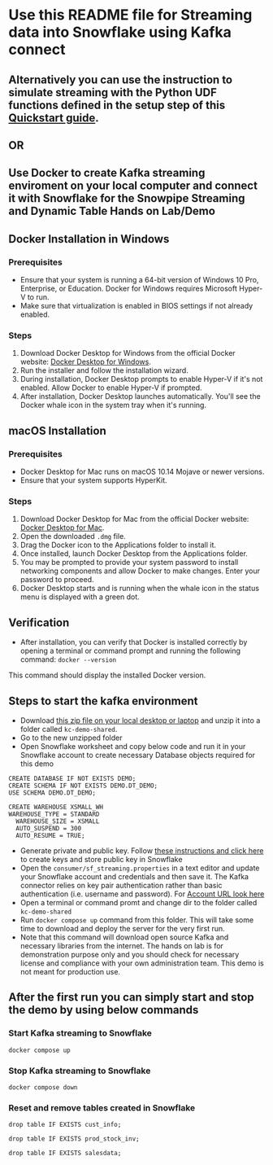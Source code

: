 # Use this README file for Streaming data into Snowflake using Kafka connect

## Alternatively you can use the instruction to simulate streaming with the Python UDF functions defined in the setup step of this [Quickstart guide](https://quickstarts.snowflake.com/guide/getting_started_with_dynamic_tables/index.html?index=..%2F..index#1).

## OR

## Use Docker to create Kafka streaming enviroment on your local computer and connect it with Snowflake for the Snowpipe Streaming and Dynamic Table Hands on Lab/Demo

## Docker Installation in Windows

### Prerequisites
- Ensure that your system is running a 64-bit version of Windows 10 Pro, Enterprise, or Education. Docker for Windows requires Microsoft Hyper-V to run.
- Make sure that virtualization is enabled in BIOS settings if not already enabled.

### Steps
1. Download Docker Desktop for Windows from the official Docker website: [Docker Desktop for Windows](https://hub.docker.com/editions/community/docker-ce-desktop-windows).
2. Run the installer and follow the installation wizard.
3. During installation, Docker Desktop prompts to enable Hyper-V if it's not enabled. Allow Docker to enable Hyper-V if prompted.
4. After installation, Docker Desktop launches automatically. You'll see the Docker whale icon in the system tray when it's running.

## macOS Installation

### Prerequisites
- Docker Desktop for Mac runs on macOS 10.14 Mojave or newer versions.
- Ensure that your system supports HyperKit.

### Steps
1. Download Docker Desktop for Mac from the official Docker website: [Docker Desktop for Mac](https://hub.docker.com/editions/community/docker-ce-desktop-mac).
2. Open the downloaded `.dmg` file.
3. Drag the Docker icon to the Applications folder to install it.
4. Once installed, launch Docker Desktop from the Applications folder.
5. You may be prompted to provide your system password to install networking components and allow Docker to make changes. Enter your password to proceed.
6. Docker Desktop starts and is running when the whale icon in the status menu is displayed with a green dot.

## Verification
- After installation, you can verify that Docker is installed correctly by opening a terminal or command prompt and running the following command: 
`docker --version`

This command should display the installed Docker version.

## Steps to start the kafka environment
- Download [this zip file on your local desktop or laptop](https://github.com/sfc-gh-pjain/sfguides/tree/master/site/sfguides/src/getting_started_with_dynamic_tables/kafka_docker_setup/kc-demo-shared.zip) and unzip it into a folder called `kc-demo-shared`.
- Go to the new unzipped folder
- Open Snowflake worksheet and copy below code and run it in your Snowflake account to create necessary Database objects required for this demo

```
CREATE DATABASE IF NOT EXISTS DEMO;
CREATE SCHEMA IF NOT EXISTS DEMO.DT_DEMO;
USE SCHEMA DEMO.DT_DEMO;

CREATE WAREHOUSE XSMALL_WH 
WAREHOUSE_TYPE = STANDARD
  WAREHOUSE_SIZE = XSMALL
  AUTO_SUSPEND = 300
  AUTO_RESUME = TRUE;

```

- Generate private and public key. Follow [these instructions and click here](https://docs.snowflake.com/user-guide/kafka-connector-install#using-key-pair-authentication-key-rotation) to create keys and store public key in Snowflake 
- Open the `consumer/sf_streaming.properties` in a text editor and update your Snowflake account and credentials and then save it. The Kafka connector relies on key pair authentication rather than basic authentication (i.e. username and password). For [Account URL look here](https://docs.snowflake.com/en/user-guide/admin-account-identifier)
- Open a terminal or command promt and change dir to the folder called `kc-demo-shared`
- Run `docker compose up` command from this folder. This will take some time to download and deploy the server for the very first run.
- Note that this command will download open source Kafka and necessary libraries from the internet. The hands on lab is for demonstration purpose only and you should check for necessary license and compliance with your own administration team. This demo is not meant for production use.

## After the first run you can simply start and stop the demo by using below commands

### Start Kafka streaming to Snowflake

`docker compose up`


### Stop Kafka streaming to Snowflake

`docker compose down`

### Reset and remove tables created in Snowflake

`drop table IF EXISTS cust_info;`

`drop table IF EXISTS prod_stock_inv;`

`drop table IF EXISTS salesdata;`